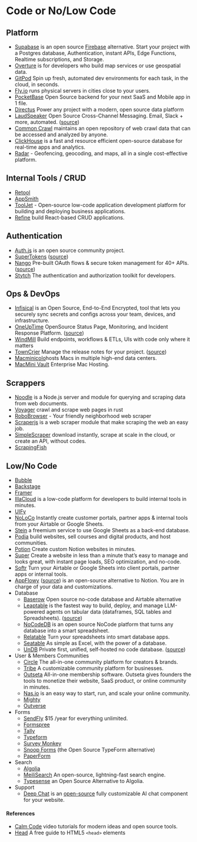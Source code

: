 # Code or No/Low Code

## Platform

- [Supabase](https://supabase.com) is an open source [Firebase](https://firebase.google.com) alternative. Start your project with a Postgres database, Authentication, instant APIs, Edge Functions, Realtime subscriptions, and Storage.
- [Overture](https://overturemaps.org) is for developers who build map services or use geospatial data.
- [GitPod](https://www.gitpod.io) Spin up fresh, automated dev environments for each task, in the cloud, in seconds.
- [Fly.io](https://fly.io) runs physical servers in cities close to your users.
- [PocketBase](https://pocketbase.io) Open Source backend for your next SaaS and Mobile app in 1 file.
- [Directus](https://directus.io) Power any project with a modern, open source data platform
- [LaudSpeaker](https://laudspeaker.com) Open Source Cross-Channel Messaging. Email, Slack + more, automated. ([source](https://github.com/laudspeaker/laudspeaker))
- [Common Crawl](https://commoncrawl.org) maintains an open repository of web crawl data that can be accessed and analyzed by anyone.
- [ClickHouse](https://clickhouse.com) is a fast and resource efficient open-source database for real-time apps and analytics.
- [Radar](https://radar.com) - Geofencing, geocoding, and maps, all in a single cost-effective platform.

## Internal Tools / CRUD

- [Retool](https://retool.com)
- [AppSmith](https://www.appsmith.com)
- [ToolJet](https://www.tooljet.com) - Open-source low-code application development platform for   building and deploying business applications.
- [Refine](https://refine.dev) build React-based CRUD applications.

## Authentication

- [Auth.js](https://authjs.dev) is an open source community project.
- [SuperTokens](https://supertokens.com) ([source](https://github.com/supertokens))
- [Nango](https://www.nango.dev) Pre-built OAuth flows & secure token management for 40+ APIs. ([source](https://github.com/NangoHQ/nango))
- [Stytch](https://stytch.com) The authentication and authorization toolkit for developers.

## Ops & DevOps

- [Infisical](https://infisical.com) is an Open Source, End-to-End Encrypted, tool that lets you securely sync secrets and configs across your team, devices, and infrastructure.
- [OneUpTime](https://oneuptime.com) OpenSource Status Page, Monitoring, and Incident Response Platform. ([source](https://github.com/oneuptime/oneuptime))
- [WindMill](https://windmill.dev) Build endpoints, workflows & ETLs, UIs with code only where it matters
- [TownCrier](https://towncrier.readthedocs.io/) Manage the release notes for your project. ([source](https://github.com/twisted/towncrier))
- [Macminicolo](https://macminicolo.net)hosts Macs in multiple high-end data centers.
- [MacMini Vault](https://www.macminivault.com) Enterprise Mac Hosting.

## Scrappers

- [Noodle](http://noodlejs.com) is a Node.js server and module for querying and scraping data from web documents.
- [Voyager](https://github.com/mattsse/voyager) crawl and scrape web pages in rust
- [RoboBrowser](https://github.com/jmcarp/robobrowser) - Your friendly neighborhood web scraper
- [Scraperjs](https://github.com/ruipgil/scraperjs) is a web scraper module that make scraping the web an easy job.
- [SimpleScraper](https://simplescraper.io) download instantly, scrape at scale in the cloud, or create an API, without codes.
- [ScrapingFish](https://scrapingfish.com)

## Low/No Code

- [Bubble](https://bubble.io)
- [Backstage](https://backstage.io)
- [Framer](https://www.framer.com)
- [IllaCloud](https://www.illacloud.com) is a low-code platform for developers to build internal tools in minutes.
- [UIFy](https://uify.io)
- [NoLoCo](https://noloco.io) Instantly create customer portals, partner apps & internal tools from your Airtable or Google Sheets.
- [Stein](https://steinhq.com) a freemium service to use Google Sheets as a back-end database.
- [Podia](https://www.podia.com) build websites, sell courses and digital products, and host communities.
- [Potion](https://potion.so) Create custom Notion websites in minutes.
- [Super](https://super.so) Create a website in less than a minute that’s easy to manage and looks great, with instant page loads, SEO optimization, and no-code.
- [Softr](https://www.softr.io) Turn your Airtable or Google Sheets into client portals, partner apps or internal tools.
- [AppFlowy](https://appflowy.io) ([source](https://github.com/AppFlowy-IO/appflowy)) is an open-source alternative to Notion. You are in charge of your data and customizations.
- Database
	- [Baserow](https://baserow.io) Open source no-code database and Airtable alternative
	- [Leaptable](https://leaptable.co) is the fastest way to build, deploy, and manage LLM-powered agents on tabular data (dataframes, SQL tables and Spreadsheets). ([source](https://github.com/peterwnjenga/leaptable))
	- [NoCodeDB](https://www.nocodb.com) is an open source NoCode platform that turns any database into a smart spreadsheet.
	- [Relatable](https://www.retable.io) Turn your spreadsheets into smart database apps.
	- [Seatable](https://seatable.io/) As simple as Excel, with the power of a database.
	- [UnDB](https://www.undb.xyz) Private first, unified, self-hosted no code database. ([source](https://github.com/undb-xyz/undb))
- User & Members Communities
	+ [Circle](https://circle.so) The all-in-one community platform for creators &  brands.
	+ [Tribe](https://tribe.so) A customizable community platform for businesses.
	+ [Outseta](https://www.outseta.com) All-in-one membership software. Outseta gives founders the tools to monetize their website, SaaS product, or online community in minutes.
	+ [Nas.io](https://nas.io) is an easy way to start, run, and scale your online community.
	+ [Mighty](https://www.mightynetworks.com)
	+ [Outverse](https://www.outverse.com)
- Forms
	+ [SendFly](https://sendfly.io) $15 /year for everything unlimited.
	+ [Formspree](https://formspree.io)
	+ [Tally](https://tally.so)
	+ [Typeform](https://www.typeform.com)
	+ [Survey Monkey](https://www.surveymonkey.com)
	+ [Snoop Forms](https://snoopforms.com) (the Open Source TypeForm alternative)
	+ [PaperForm](https://paperform.co)
- Search
	- [Algolia](https://www.algolia.com)
	- [MeiliSearch](https://www.meilisearch.com) An open-source, lightning-fast search engine.
	- [Typesense](https://typesense.org) an Open Source Alternative to Algolia.
- Support
	- [Deep Chat](https://deepchat.dev) is an [open-source](https://github.com/OvidijusParsiunas/deep-chat) fully customizable AI chat component for your website.

#### References

- [Calm Code](https://calmcode.io) video tutorials for modern ideas and open source tools.
- [Head](https://htmlhead.dev) A free guide to HTML5 `<head>` elements